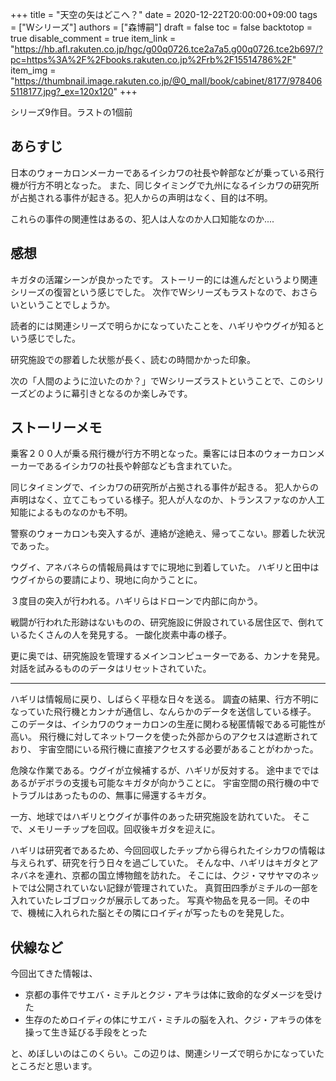 +++
title = "天空の矢はどこへ？"
date = 2020-12-22T20:00:00+09:00
tags = ["Wシリーズ"]
authors = ["森博嗣"]
draft = false
toc = false
backtotop = true
disable_comment = true
item_link = "https://hb.afl.rakuten.co.jp/hgc/g00q0726.tce2a7a5.g00q0726.tce2b697/?pc=https%3A%2F%2Fbooks.rakuten.co.jp%2Frb%2F15514786%2F"
item_img = "https://thumbnail.image.rakuten.co.jp/@0_mall/book/cabinet/8177/9784065118177.jpg?_ex=120x120"
+++


シリーズ9作目。ラストの1個前

## あらすじ
日本のウォーカロンメーカーであるイシカワの社長や幹部などが乗っている飛行機が行方不明となった。
また、同じタイミングで九州になるイシカワの研究所が占拠される事件が起きる。犯人からの声明はなく、目的は不明。

これらの事件の関連性はあるの、犯人は人なのか人口知能なのか....

## 感想
キガタの活躍シーンが良かったです。
ストーリー的には進んだというより関連シリーズの復習という感じでした。
次作でWシリーズもラストなので、おさらいということでしょうか。

読者的には関連シリーズで明らかになっていたことを、ハギリやウグイが知るという感じでした。

研究施設での膠着した状態が長く、読むの時間かかった印象。

次の「人間のように泣いたのか？」でWシリーズラストということで、このシリーズどのように幕引きとなるのか楽しみです。

## ストーリーメモ
乗客２００人が乗る飛行機が行方不明となった。乗客には日本のウォーカロンメーカーであるイシカワの社長や幹部なども含まれていた。

同じタイミングで、イシカワの研究所が占拠される事件が起きる。
犯人からの声明はなく、立てこもっている様子。犯人が人なのか、トランスファなのか人工知能によるものなのかも不明。

警察のウォーカロンも突入するが、連絡が途絶え、帰ってこない。膠着した状況であった。

ウグイ、アネバネらの情報局員はすでに現地に到着していた。
ハギリと田中はウグイからの要請により、現地に向かうことに。

３度目の突入が行われる。ハギリらはドローンで内部に向かう。

戦闘が行われた形跡はないものの、研究施設に併設されている居住区で、倒れているたくさんの人を発見する。
一酸化炭素中毒の様子。

更に奥では、研究施設を管理するメインコンピューターである、カンナを発見。
対話を試みるもののデータはリセットされていた。

---

ハギリは情報局に戻り、しばらく平穏な日々を送る。
調査の結果、行方不明になっていた飛行機とカンナが通信し、なんらかのデータを送信している様子。
このデータは、イシカワのウォーカロンの生産に関わる秘匿情報である可能性が高い。
飛行機に対してネットワークを使った外部からのアクセスは遮断されており、
宇宙空間にいる飛行機に直接アクセスする必要があることがわかった。

危険な作業である。ウグイが立候補するが、ハギリが反対する。
途中までではあるがデボラの支援も可能なキガタが向かうことに。
宇宙空間の飛行機の中でトラブルはあったものの、無事に帰還するキガタ。

一方、地球ではハギリとウグイが事件のあった研究施設を訪れていた。
そこで、メモリーチップを回収。回収後キガタを迎えに。

ハギリは研究者であるため、今回回収したチップから得られたイシカワの情報は与えられず、研究を行う日々を過ごしていた。
そんな中、ハギリはキガタとアネバネを連れ、京都の国立博物館を訪れた。
そこには、クジ・マサヤマのネットでは公開されていない記録が管理されていた。
真賀田四季がミチルの一部を入れていたレゴブロックが展示してあった。
写真や物品を見る一同。その中で、機械に入れられた脳とその隣にロイディが写ったものを発見した。

## 伏線など
今回出てきた情報は、
- 京都の事件でサエバ・ミチルとクジ・アキラは体に致命的なダメージを受けた
- 生存のためロイディの体にサエバ・ミチルの脳を入れ、クジ・アキラの体を操って生き延びる手段をとった

と、めぼしいのはこのくらい。この辺りは、関連シリーズで明らかになっていたところだと思います。

